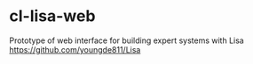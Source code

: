 # cl-lisa-web
Prototype of web interface for building expert systems with Lisa https://github.com/youngde811/Lisa
